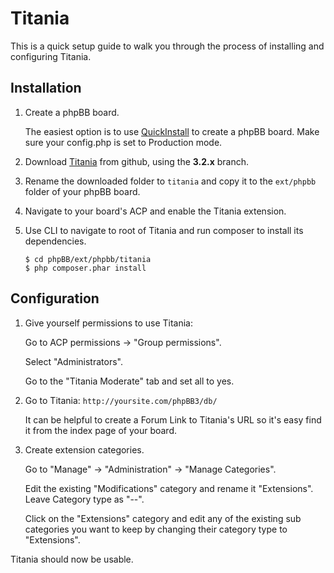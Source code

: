 # Titania

This is a quick setup guide to walk you through the process of installing and configuring Titania.

## Installation

1. Create a phpBB board.
   
   The easiest option is to use [QuickInstall](https://www.phpbb.com/customise/db/official_tool/phpbb3_quickinstall/) to create a phpBB board. Make sure your config.php is set to Production mode.
   
2. Download [Titania](https://github.com/VSEphpbb/customisation-db) from github, using the **3.2.x** branch.

3. Rename the downloaded folder to `titania` and copy it to the `ext/phpbb` folder of your phpBB board.

4. Navigate to your board's ACP and enable the Titania extension.

5. Use CLI to navigate to root of Titania and run composer to install its dependencies.

   ```
   $ cd phpBB/ext/phpbb/titania
   $ php composer.phar install
   ```
   
## Configuration
   
1. Give yourself permissions to use Titania:

    Go to ACP permissions -> "Group permissions". 
    
    Select "Administrators". 
    
    Go to the "Titania Moderate" tab and set all to yes.

2. Go to Titania: `http://yoursite.com/phpBB3/db/`

   It can be helpful to create a Forum Link to Titania's URL so it's easy find it from the index page of your board.
   
3. Create extension categories.
 
   Go to "Manage" -> "Administration" -> "Manage Categories".

   Edit the existing "Modifications" category and rename it "Extensions". Leave Category type as "--".

   Click on the "Extensions" category and edit any of the existing sub categories you want to keep by changing their category type to "Extensions".
   
Titania should now be usable.
